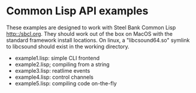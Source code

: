 # Common Lisp API examples

These examples are designed to work with Steel Bank Common Lisp
<http::/sbcl.org>. They should work out of the box on MacOS with the
standard framework install locations. On linux, a "libcsound64.so" symlink to libcsound
should exist in the working directory.


- example1.lisp: simple CLI frontend
- example2.lisp; compiling from a string
- example3.lisp: reatlime events
- example4.lisp: control channels
- example5.lisp: compiling code on-the-fly

